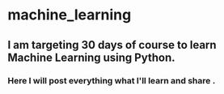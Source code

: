 # machine_learning

## I am targeting 30 days of course to learn Machine Learning using Python.
### Here I will post everything what I'll learn and share .
